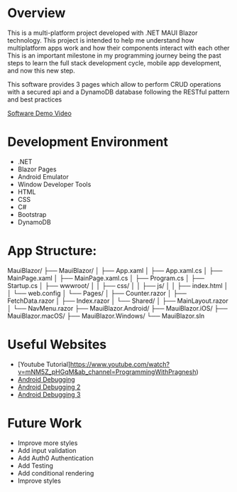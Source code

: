 ﻿# Overview

This is a multi-platform project developed with .NET MAUI Blazor technology. This project is intended to help me understand how multiplatform apps work and how their components interact with each other 
This is an important milestone in my programming journey being the past steps to learn the full stack development cycle, mobile app development, and now this new step. 

This software provides 3 pages which allow to perform CRUD operations with a secured api and a DynamoDB database following the RESTful pattern and best practices 

[Software Demo Video](https://youtu.be/qfsxVu5zzwU)

# Development Environment

- .NET
- Blazor Pages 
- Android Emulator 
- Window Developer Tools 
- HTML 
- CSS 
- C# 
- Bootstrap 
- DynamoDB

# App Structure: 
MauiBlazor/
├── MauiBlazor/
│   ├── App.xaml
│   ├── App.xaml.cs
│   ├── MainPage.xaml
│   ├── MainPage.xaml.cs
│   ├── Program.cs
│   ├── Startup.cs
│   ├── wwwroot/
│   │   ├── css/
│   │   ├── js/
│   │   ├── index.html
│   │   └── web.config
│   └── Pages/
│       ├── Counter.razor
│       ├── FetchData.razor
│       ├── Index.razor
│       └── Shared/
│           ├── MainLayout.razor
│           └── NavMenu.razor
├── MauiBlazor.Android/
├── MauiBlazor.iOS/
├── MauiBlazor.macOS/
├── MauiBlazor.Windows/
└── MauiBlazor.sln


# Useful Websites

- [Youtube Tutorial]https://www.youtube.com/watch?v=mNM5Z_pHGqM&ab_channel=ProgrammingWithPragnesh)
- [Android Debugging](https://stackoverflow.com/questions/71650449/error-launching-android-emulator-in-visual-studio-2022)
- [Android Debugging 2](https://stackoverflow.com/questions/55173004/targeting-sdk-android-q-results-in-failed-to-finalize-session-install-failed-i/55186445#55186445)
- [Android Debugging 3](https://learn.microsoft.com/en-us/xamarin/android/get-started/installation/android-emulator/troubleshooting?pivots=windows)

# Future Work
- Improve more styles
- Add input validation
- Add Auth0 Authentication 
- Add Testing
- Add conditional rendering 
- Improve styles 

